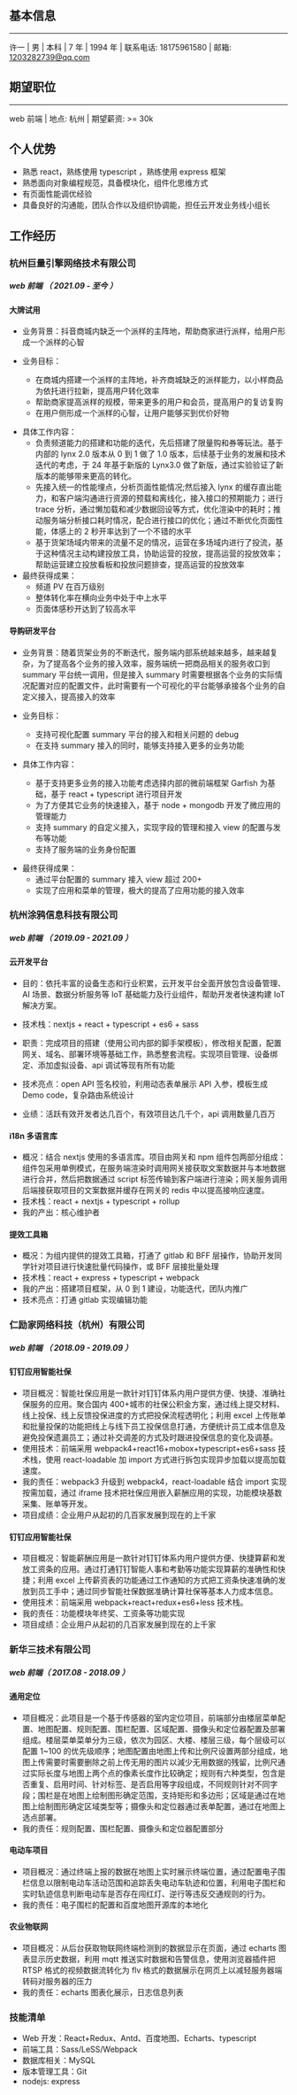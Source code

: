## 基本信息

---

许一 | 男 | 本科 | 7 年 | 1994 年 | 联系电话: 18175961580 | 邮箱: 1203282739@qq.com

## 期望职位

---

web 前端 | 地点: 杭州 | 期望薪资: >= 30k

## 个人优势

- 熟悉 react，熟练使用 typescript ，熟练使用 express 框架
- 熟悉面向对象编程规范，具备模块化，组件化思维方式
- 有⻚面性能调优经验
- 具备良好的沟通能，团队合作以及组织协调能，担任云开发业务线小组⻓

## 工作经历

### 杭州巨量引擎网络技术有限公司

##### web 前端 （ 2021.09 - 至今 ）

#### 大牌试用

- 业务背景：抖音商城内缺乏一个派样的主阵地，帮助商家进行派样，给用户形成一个派样的心智

- 业务目标：
  - 在商城内搭建一个派样的主阵地，补齐商城缺乏的派样能力，以小样商品为依托进行拉新，提高用户转化效率
  - 帮助商家提高派样的规模，带来更多的用户和会员，提高用户的复访复购
  - 在用户侧形成一个派样的心智，让用户能够买到优价好物

* 具体工作内容：
  - 负责频道能力的搭建和功能的迭代，先后搭建了限量购和券等玩法。基于内部的 lynx 2.0 版本从 0 到 1 做了 1.0 版本，后续基于业务的发展和技术迭代的考虑，于 24 年基于新版的 Lynx3.0 做了新版，通过实验验证了新版本的能够带来更高的转化。
  - 先接入统一的性能埋点，分析页面性能情况;然后接入 lynx 的缓存直出能力，和客户端沟通进行资源的预载和离线化，接入接口的预期能力；进行 trace 分析，通过懒加载和减少数据回设等方式，优化渲染中的耗时；推动服务端分析接口耗时情况，配合进行接口的优化；通过不断优化页面性能，体感上的 2 秒开率达到了一个不错的水平
  - 基于货架场域内带来的流量不足的情况，运营在多场域内进行了投流，基于这种情况主动构建投放工具，协助运营的投放，提高运营的投放效率；帮助运营建立投放看板和投放问题排查，提高运营的投放效率
* 最终获得成果：
  - 频道 PV 在百万级别
  - 整体转化率在横向业务中处于中上水平
  - 页面体感秒开达到了较高水平

#### 导购研发平台

- 业务背景：随着货架业务的不断迭代，服务端内部系统越来越多，越来越复杂，为了提高各个业务的接入效率，服务端统一把商品相关的服务收口到 summary 平台统一调用，但是接入 summary 时需要根据各个业务的实际情况配置对应的配置文件，此时需要有一个可视化的平台能够承接各个业务的自定义接入，提高接入的效率

- 业务目标：

  - 支持可视化配置 summary 平台的接入和相关问题的 debug
  - 在支持 summary 接入的同时，能够支持接入更多的业务功能

- 具体工作内容：
  - 基于支持更多业务的接入功能考虑选择内部的微前端框架 Garfish 为基础，基于 react + typescript 进行项目开发
  - 为了方便其它业务的快速接入，基于 node + mongodb 开发了微应用的管理能力
  - 支持 summary 的自定义接入，实现字段的管理和接入 view 的配置与发布等功能
  - 支持了服务端的业务身份配置

* 最终获得成果：
  - 通过平台配置的 summary 接入 view 超过 200+
  - 实现了应用和菜单的管理，极大的提高了应用功能的接入效率

### 杭州涂鸦信息科技有限公司

##### web 前端 （ 2019.09 - 2021.09 ）

<!-- #### 涂鸦 IOT 开发者平台

#### 增值服务

#### 配置平台 -->

#### 云开发平台

- 目的：依托丰富的设备生态和行业积累，云开发平台全面开放包含设备管理、AI 场景、数据分析服务等 IoT 基础能力及行业组件，帮助开发者快速构建 IoT 解决方案。
- 技术栈：nextjs + react + typescript + es6 + sass
- 职责：完成项目的搭建（使用公司内部的脚手架模板），修改相关配置，配置网关、域名、部署环境等基础工作，熟悉整套流程。实现项目管理、设备绑定、添加虚拟设备、api 调试等现有所有功能

- 技术亮点：open API 签名校验，利用动态表单展示 API 入参，模板生成 Demo code，复杂路由系统设计
- 业绩：活跃有效开发者达几百个，有效项目达几千个，api 调用数量几百万

#### i18n 多语言库

- 概况：结合 nextjs 使用的多语言库。项目由网关和 npm 组件包两部分组成：组件包采用单例模式，在服务端渲染时调用网关接获取文案数据并与本地数据进行合并，然后把数据通过 script 标签传输到客户端进行渲染；网关服务调用后端接获取项目的文案数据并缓存在网关的 redis 中以提高接响应速度。
- 技术栈：react + nextjs + typescript + rollup
- 我的产出：核心维护者

#### 提效工具箱

- 概况：为组内提供的提效工具箱，打通了 gitlab 和 BFF 层操作，协助开发同学针对项目进行快速批量代码操作，或 BFF 层接批量处理
- 技术栈：react + express + typescript + webpack
- 我的产出：搭建项目框架，从 0 到 1 建设，功能迭代，团队内推广
- 技术亮点：打通 gitlab 实现编辑功能

### 仁励家网络科技（杭州）有限公司

##### web 前端 （ 2018.09 - 2019.09 ）

#### 钉钉应用智能社保

- 项目概况：智能社保应用是一款针对钉钉体系内用户提供方便、快捷、准确社保服务的应用。聚合国内 400+城市的社保公积金方案，通过线上提交材料、线上投保、线上反馈投保进度的方式把投保流程透明化；利用 excel 上传账单和批量投保的功能把线上与线下员工投保信息打通，方便统计员工成本信息及避免投保遗漏员工；通过补交调差的方式及时跟进投保信息的变化及调基。
- 使用技术：前端采用 webpack4+react16+mobox+typescript+es6+sass 技术栈，使用 react-loadable 加 import 方式进行拆包实现异步加载以提高加载速度。
- 我的责任：webpack3 升级到 webpack4，react-loadable 结合 import 实现按需加载，通过 iframe 技术把社保应用嵌入薪酬应用的实现，功能模块基数采集、账单等开发。
- 项目成绩：企业用户从起初的几百家发展到现在的上千家

#### 钉钉应用智能社保

- 项目概况：智能薪酬应用是一款针对钉钉体系内用户提供方便、快捷算薪和发放工资条的应用。通过打通钉钉智能人事和考勤等功能实现算薪的准确性和快捷；利用 excel 上传薪资表的功能通过工作通知的方式把工资条快速准确的发放到员工手中；通过同步智能社保数据准确计算社保等基本人力成本信息。
- 使用技术：前端采用 webpack+react+redux+es6+less 技术栈。
- 我的责任：功能模块年终奖、工资条等功能实现
- 项目成绩：企业用户从起初的几百家发展到现在的上千家

### 新华三技术有限公司

##### web 前端（ 2017.08 - 2018.09 ）

#### 通用定位

- 项目概况：此项目是一个基于传感器的室内定位项目，前端部分由楼层菜单配置、地图配置、规则配置、围栏配置、区域配置、摄像头和定位器配置及部署组成。楼层菜单菜单分为三级，依次为园区、大楼、楼层三级，每个层级可以配置 1~100 的优先级顺序；地图配置由地图上传和比例尺设置两部分组成，地图上传需要时需要删除之前上传无用的图片以減少无用数据的残留，比例尺通过实际长度与地图上两个点的像素长度作比较确定；规则有六种类型，包含是否重复、启用时间、针对标签、是否启用等字段组成，不同规则针对不同字段；围栏是在地图上绘制图形确定范围，支持矩形和多边形；区域是通过在地图上绘制图形确定区域类型等；摄像头和定位器通过表单配置，通过在地图上选点部署。
- 我的责任：规则配置、围栏配置、摄像头和定位器配置部分

#### 电动车项目

- 项目概况：通过终端上报的数据在地图上实时展示终端位置，通过配置电子围栏信息以限制电动车活动范围和追踪丢失电动车轨迹和位置，利用电子围栏和实时轨迹信息判断电动车是否存在闯红灯、逆行等违反交通规则的行为。
- 我的责任：电子围栏的配置和百度地图开源库的本地化

#### 农业物联网

- 项目概况：从后台获取物联网终端检测到的数据显示在页面，通过 echarts 图表显示历史数据，利用 mqtt 推送实时数据和告警信息，使用浏览器插件把 RTSP 格式的视频数据流转化为 flv 格式的数据展示在网页上以减轻服务器端转码对服务器的压力
- 我的责任：echarts 图表化展示，日志信息列表

### 技能清单

- Web 开发：React+Redux、Antd、百度地图、Echarts、typescript
- 前端工具：Sass/LeSS/Webpack
- 数据库相关：MySQL
- 版本管理工具：Git
- nodejs: express
